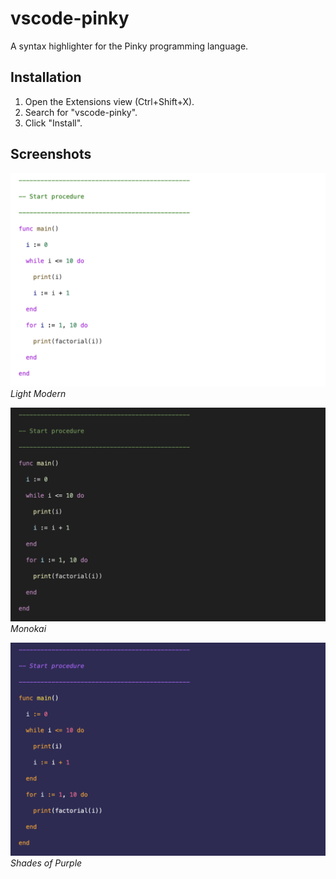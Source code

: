 # vscode-pinky

A syntax highlighter for the Pinky programming language.

## Installation

1. Open the Extensions view (Ctrl+Shift+X).
2. Search for "vscode-pinky".
3. Click "Install".

## Screenshots

![Light Modern](assets/light-modern.png)
_Light Modern_

![Monokai](assets/monokai.png)
_Monokai_

![Shades of Purple](assets/shades-of-purple.png)
_Shades of Purple_
